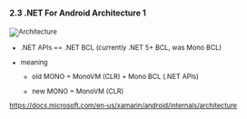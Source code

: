 #### 2.3 .NET For Android Architecture 1

<small>

![Architecture](https://docs.microsoft.com/en-us/xamarin/android/internals/architecture-images/architecture1.png "Architecture")

*   .NET APIs == .NET BCL (currently .NET 5+ BCL,  was Mono BCL)

*   meaning

    *   old MONO = MonoVM (CLR) + Mono BCL (.NET APIs)

    *   new MONO = MonoVM (CLR) 

https://docs.microsoft.com/en-us/xamarin/android/internals/architecture

</small>